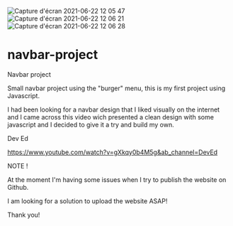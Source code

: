 ![Capture d'écran 2021-06-22 12 05 47](https://user-images.githubusercontent.com/79146441/122906663-ae4d1b80-d352-11eb-969c-6ce6f5505112.png)
![Capture d'écran 2021-06-22 12 06 21](https://user-images.githubusercontent.com/79146441/122906668-af7e4880-d352-11eb-9353-5e515a40ff5a.png)
![Capture d'écran 2021-06-22 12 06 28](https://user-images.githubusercontent.com/79146441/122906669-af7e4880-d352-11eb-9fd4-6df773c1e3dd.png)
# navbar-project
Navbar project


<!-- Project in process -->


Small navbar project using the "burger" menu, this is my first project using Javascript.


I had been looking for a navbar design that I liked visually on the internet and I came across this video wich presented a clean design with some javascript 
and I decided to give it a try and build my own.

Dev Ed

https://www.youtube.com/watch?v=gXkqy0b4M5g&ab_channel=DevEd


NOTE ! 

At the moment I'm having some issues when I try to publish the website on Github.

I am looking for a solution to upload the website ASAP! 

Thank you!
